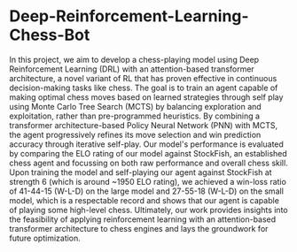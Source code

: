 # Deep-Reinforcement-Learning-Chess-Bot

In this project, we aim to develop a chess-playing model using Deep Reinforcement Learning (DRL) with an attention-based transformer architecture, a novel variant of RL that has proven effective in continuous decision-making tasks like chess. The goal is to train an agent capable of making optimal chess moves based on learned strategies through self play using Monte Carlo Tree Search (MCTS) by balancing exploration and exploitation, rather than pre-programmed heuristics. By combining a transformer architecture-based Policy Neural Network (PNN) with MCTS, the agent progressively refines its move selection and win prediction accuracy through iterative self-play. Our model's performance is evaluated by comparing the ELO rating of our model against StockFish, an established chess agent and focussing on both raw performance and overall chess skill. Upon training the model and self-playing our agent against StockFish at strength 6 (which is around ~1950 ELO rating), we achieved a win-loss ratio of 41-44-15 (W-L-D) on the large model and 27-55-18 (W-L-D) on the small model, which is a respectable record and shows that our agent is capable of playing some high-level chess. Ultimately, our work provides insights into the feasibility of applying reinforcement learning with an attention-based transformer architecture to chess engines and lays the groundwork for future optimization.
